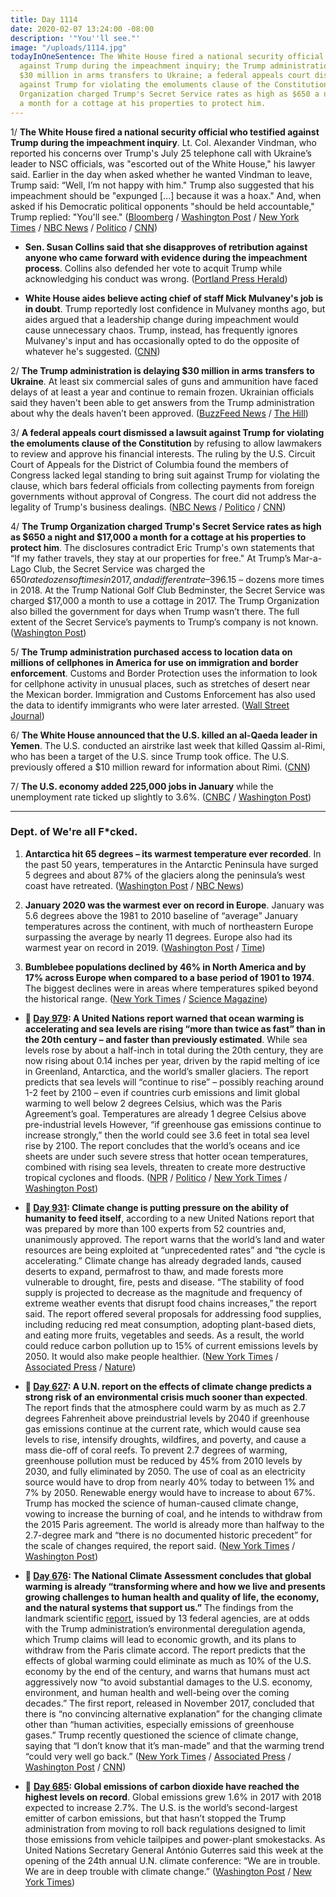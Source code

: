 ```yaml
---
title: Day 1114
date: 2020-02-07 13:24:00 -08:00
description: '"You''ll see."'
image: "/uploads/1114.jpg"
todayInOneSentence: The White House fired a national security official who testified
  against Trump during the impeachment inquiry; the Trump administration is delaying
  $30 million in arms transfers to Ukraine; a federal appeals court dismissed a lawsuit
  against Trump for violating the emoluments clause of the Constitution; and the Trump
  Organization charged Trump's Secret Service rates as high as $650 a night and $17,000
  a month for a cottage at his properties to protect him.
---
```


1/ **The White House fired a national security official who testified against Trump during the impeachment inquiry**. Lt. Col. Alexander Vindman, who reported his concerns over Trump's July 25 telephone call with Ukraine’s leader to NSC officials, was "escorted out of the White House," his lawyer said. Earlier in the day when asked whether he wanted Vindman to leave, Trump said: “Well, I’m not happy with him." Trump also suggested that his impeachment should be "expunged \[...\] because it was a hoax." And, when asked if his Democratic political opponents "should be held accountable," Trump replied: "You'll see."  ([Bloomberg](https://www.bloomberg.com/news/articles/2020-02-07/white-house-weighs-ouster-of-aide-who-testified-against-trump) / [Washington Post](https://www.washingtonpost.com/politics/trump-lambastes-his-critics-as-he-considers-how-else-to-target-his-perceived-enemies-over-impeachment/2020/02/06/571003a0-4924-11ea-9475-535736e48788_story.html) / [New York Times](https://www.nytimes.com/2020/02/07/us/politics/alexander-vindman-white-house.html) / [NBC News](https://www.nbcnews.com/politics/trump-impeachment-inquiry/vindman-who-provided-key-impeachment-testimony-escorted-white-house-attorney-n1132526) / [Politico](https://www.politico.com/news/2020/02/07/donald-trump-pressure-impeachment-witness-alexander-vindman-111997) / [CNN](https://www.cnn.com/2020/02/07/politics/alex-vindman-donald-trump-impeachment/))

* **Sen. Susan Collins said that she disapproves of retribution against anyone who came forward with evidence during the impeachment process**. Collins also defended her vote to acquit Trump while acknowledging his conduct was wrong. ([Portland Press Herald](https://www.pressherald.com/2020/02/07/collins-says-retribution-after-impeachment-acquital-would-not-be-appropriate/))

* **White House aides believe acting chief of staff Mick Mulvaney's job is in doubt**. Trump reportedly lost confidence in Mulvaney months ago, but aides argued that a leadership change during impeachment would cause unnecessary chaos. Trump, instead, has frequently ignores Mulvaney's input and has occasionally opted to do the opposite of whatever he's suggested. ([CNN](https://www.cnn.com/2020/02/07/politics/white-house-staff-shake-up-donald-trump/))

2/ **The Trump administration is delaying $30 million in arms transfers to Ukraine**. At least six commercial sales of guns and ammunition have faced delays of at least a year and continue to remain frozen. Ukrainian officials said they haven't been able to get answers from the Trump administration about why the deals haven’t been approved. ([BuzzFeed News](https://www.buzzfeednews.com/article/christopherm51/ukraine-us-arms-sales) / [The Hill](https://thehill.com/policy/international/foreign-aid/481871-trump-administration-delaying-arms-transfers-worth-30m-to))

3/ **A federal appeals court dismissed a lawsuit against Trump for violating the emoluments clause of the Constitution** by refusing to allow lawmakers to review and approve his financial interests. The ruling by the U.S. Circuit Court of Appeals for the District of Columbia found the members of Congress lacked legal standing to bring suit against Trump for violating the clause, which bars federal officials from collecting payments from foreign governments without approval of Congress. The court did not address the legality of Trump's business dealings. ([NBC News](https://www.nbcnews.com/politics/donald-trump/federal-appeals-court-dismisses-trump-emoluments-case-n1132441) / [Politico](https://www.politico.com/news/2020/02/07/appeals-court-rejects-democrats-emoluments-suit-against-trump-111942) / [CNN](https://www.cnn.com/2020/02/07/politics/emoluments-lawsuit-trump/index.html))

4/ **The Trump Organization charged Trump's Secret Service rates as high as $650 a night and $17,000 a month for a cottage at his properties to protect him**. The disclosures contradict Eric Trump's own statements that “If my father travels, they stay at our properties for free." At Trump’s Mar-a-Lago Club, the Secret Service was charged the $650 rate dozens of times in 2017, and a different rate – $396.15 – dozens more times in 2018. At the Trump National Golf Club Bedminster, the Secret Service was charged $17,000 a month to use a cottage in 2017. The Trump Organization also billed the government for days when Trump wasn’t there. The full extent of the Secret Service’s payments to Trump’s company is not known. ([Washington Post](https://www.washingtonpost.com/politics/secret-service-has-paid-rates-as-high-as-650-a-night-for-rooms-at-trumps-properties/2020/02/06/7f27a7c6-3ec5-11ea-8872-5df698785a4e_story.html))

5/ **The Trump administration purchased access to location data on millions of cellphones in America for use on immigration and border enforcement**. Customs and Border Protection uses the information to look for cellphone activity in unusual places, such as stretches of desert near the Mexican border. Immigration and Customs Enforcement has also used the data to identify immigrants who were later arrested. ([Wall Street Journal](https://www.wsj.com/articles/federal-agencies-use-cellphone-location-data-for-immigration-enforcement-11581078600))

6/ **The White House announced that the U.S. killed an al-Qaeda leader in Yemen**. The U.S. conducted an airstrike last week that killed Qassim al-Rimi, who has been a target of the U.S. since Trump took office. The U.S. previously offered a $10 million reward for information about Rimi. ([CNN](https://www.cnn.com/2020/02/06/politics/white-house-announces-death-of-aqap-leader/index.html))

7/ **The U.S. economy added 225,000 jobs in January** while the unemployment rate ticked up slightly to 3.6%. ([CNBC](https://www.cnbc.com/2020/02/07/us-nonfarm-payrolls-january-2019.html) / [Washington Post](https://www.washingtonpost.com/business/2020/02/07/february-2020-jobs-report/))

---

### Dept. of We're all F\*cked.

1. **Antarctica hit 65 degrees – its warmest temperature ever recorded**. In the past 50 years, temperatures in the Antarctic Peninsula have surged 5 degrees and about 87% of the glaciers along the peninsula’s west coast have retreated. ([Washington Post](https://www.washingtonpost.com/weather/2020/02/07/antarctica-just-hit-65-degrees-its-warmest-temperature-ever-recorded/) / [NBC News](https://www.nbcnews.com/science/science-news/base-antarctica-recorded-temperature-64-9-degrees-if-confirmed-it-n1132541))

2. **January 2020 was the warmest ever on record in Europe**. January was 5.6 degrees above the 1981 to 2010 baseline of “average” January temperatures across the continent, with much of northeastern Europe surpassing the average by nearly 11 degrees. Europe also had its warmest year on record in 2019. ([Washington Post](https://www.washingtonpost.com/weather/2020/02/03/warmth-is-really-unheard-much-eastern-europe-including-helsinki-moscow-saw-warmest-january-record/) / [Time](https://time.com/5779142/global-temperatures-warmest-january/))

3. **Bumblebee populations declined by 46% in North America and by 17% across Europe when compared to a base period of 1901 to 1974**. The biggest declines were in areas where temperatures spiked beyond the historical range. ([New York Times](https://www.nytimes.com/interactive/2020/02/06/climate/bumblebees-extreme-heat-weather.html) / [Science Magazine](https://science.sciencemag.org/content/367/6478/685))

* **📌 [Day 979](https://whatthefuckjusthappenedtoday.com/2019/09/25/day-979/#a-united-nations-report-warned-that): A United Nations report warned that ocean warming is accelerating and sea levels are rising “more than twice as fast” than in the 20th century – and faster than previously estimated**. While sea levels rose by about a half-inch in total during the 20th century, they are now rising about 0.14 inches per year, driven by the rapid melting of ice in Greenland, Antarctica, and the world’s smaller glaciers. The report predicts that sea levels will “continue to rise” – possibly reaching around 1-2 feet by 2100 – even if countries curb emissions and limit global warming to well below 2 degrees Celsius, which was the Paris Agreement’s goal. Temperatures are already 1 degree Celsius above pre-industrial levels However, “if greenhouse gas emissions continue to increase strongly,” then the world could see 3.6 feet in total sea level rise by 2100. The report concludes that the world’s oceans and ice sheets are under such severe stress that hotter ocean temperatures, combined with rising sea levels, threaten to create more destructive tropical cyclones and floods. ([NPR](https://www.npr.org/2019/09/25/755859707/earths-oceans-are-getting-hotter-and-higher-and-it-s-accelerating) / [Politico](https://www.politico.eu/article/un-report-warns-of-accelerating-sea-level-rise-in-a-warming-world/) / [New York Times](https://www.nytimes.com/2019/09/25/climate/climate-change-oceans-united-nations.html) / [Washington Post](https://www.washingtonpost.com/climate-environment/2019/09/25/new-un-climate-report-massive-change-already-here-worlds-oceans-frozen-regions/))

* **📌 [Day 931](https://whatthefuckjusthappenedtoday.com/2019/08/08/day-931/#10-climate-change-is-putting-pressur): Climate change is putting pressure on the ability of humanity to feed itself**, according to a new United Nations report that was prepared by more than 100 experts from 52 countries and, unanimously approved. The report warns that the world’s land and water resources are being exploited at “unprecedented rates” and “the cycle is accelerating.” Climate change has already degraded lands, caused deserts to expand, permafrost to thaw, and made forests more vulnerable to drought, fire, pests and disease. “The stability of food supply is projected to decrease as the magnitude and frequency of extreme weather events that disrupt food chains increases,” the report said. The report offered several proposals for addressing food supplies, including reducing red meat consumption, adopting plant-based diets, and eating more fruits, vegetables and seeds. As a result, the world could reduce carbon pollution up to 15% of current emissions levels by 2050. It would also make people healthier. ([New York Times](https://www.nytimes.com/2019/08/08/climate/climate-change-food-supply.html) / [Associated Press](https://apnews.com/afb6990efd7c437da19c6d4d9976899c) / [Nature](https://www.nature.com/articles/d41586-019-02409-7))

* **📌 [Day 627](https://whatthefuckjusthappenedtoday.com/2018/10/08/day-627/): A U.N. report on the effects of climate change predicts a strong risk of an environmental crisis much sooner than expected**. The report finds that the atmosphere could warm by as much as 2.7 degrees Fahrenheit above preindustrial levels by 2040 if greenhouse gas emissions continue at the current rate, which would cause sea levels to rise, intensify droughts, wildfires, and poverty, and cause a mass die-off of coral reefs. To prevent 2.7 degrees of warming, greenhouse pollution must be reduced by 45% from 2010 levels by 2030, and fully eliminated by 2050. The use of coal as an electricity source would have to drop from nearly 40% today to between 1% and 7% by 2050. Renewable energy would have to increase to about 67%. Trump has mocked the science of human-caused climate change, vowing to increase the burning of coal, and he intends to withdraw from the 2015 Paris agreement. The world is already more than halfway to the 2.7-degree mark and “there is no documented historic precedent” for the scale of changes required, the report said. ([New York Times](https://www.nytimes.com/2018/10/07/climate/ipcc-climate-report-2040.html) / [Washington Post](https://www.washingtonpost.com/energy-environment/2018/10/08/world-has-only-years-get-climate-change-under-control-un-scientists-say/))

* **📌 [Day 676](https://whatthefuckjusthappenedtoday.com/2018/11/26/day-676/#1-the-national-climate-assessment-co): The National Climate Assessment concludes that global warming is already “transforming where and how we live and presents growing challenges to human health and quality of life, the economy, and the natural systems that support us.”** The findings from the landmark scientific [report](https://nca2018.globalchange.gov/), issued by 13 federal agencies, are at odds with the Trump administration’s environmental deregulation agenda, which Trump claims will lead to economic growth, and its plans to withdraw from the Paris climate accord. The report predicts that the effects of global warming could eliminate as much as 10% of the U.S. economy by the end of the century, and warns that humans must act aggressively now “to avoid substantial damages to the U.S. economy, environment, and human health and well-being over the coming decades.” The first report, released in November 2017, concluded that there is “no convincing alternative explanation” for the changing climate other than “human activities, especially emissions of greenhouse gases.” Trump recently questioned the science of climate change, saying that “I don’t know that it’s man-made” and that the warming trend “could very well go back.” ([New York Times](https://www.nytimes.com/2018/11/23/climate/us-climate-report.html) / [Associated Press](https://apnews.com/f9732784135c4f4a8963daff79e2583e) / [Washington Post](https://www.washingtonpost.com/energy-environment/2018/11/23/major-trump-administration-climate-report-says-damages-are-intensifying-across-country/) / [CNN](https://www.cnn.com/2018/11/23/health/climate-change-report-bn/index.html))

* 📌 **[Day 685](https://whatthefuckjusthappenedtoday.com/2018/12/05/day-685/#2-global-emissions-of-carbon-dioxide): Global emissions of carbon dioxide have reached the highest levels on record**. Global emissions grew 1.6% in 2017 with 2018 expected to increase 2.7%. The U.S. is the world’s second-largest emitter of carbon emissions, but that hasn’t stopped the Trump administration from moving to roll back regulations designed to limit those emissions from vehicle tailpipes and power-plant smokestacks. As United Nations Secretary General António Guterres said this week at the opening of the 24th annual U.N. climate conference: “We are in trouble. We are in deep trouble with climate change.” ([Washington Post](https://www.washingtonpost.com/energy-environment/2018/12/05/we-are-trouble-global-carbon-emissions-reached-new-record-high/) / [New York Times](https://www.nytimes.com/2018/12/05/climate/greenhouse-gas-emissions-2018.html))